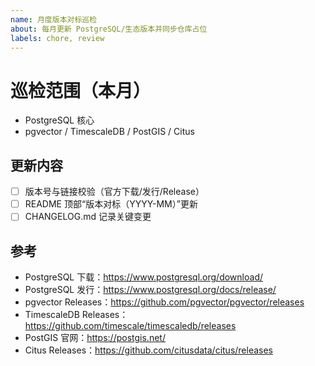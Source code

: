 ```yaml
---
name: 月度版本对标巡检
about: 每月更新 PostgreSQL/生态版本并同步仓库占位
labels: chore, review
---
```


# 巡检范围（本月）

- PostgreSQL 核心
- pgvector / TimescaleDB / PostGIS / Citus

## 更新内容

- [ ] 版本号与链接校验（官方下载/发行/Release）
- [ ] README 顶部“版本对标（YYYY-MM）”更新
- [ ] CHANGELOG.md 记录关键变更

## 参考

- PostgreSQL 下载：<https://www.postgresql.org/download/>
- PostgreSQL 发行：<https://www.postgresql.org/docs/release/>
- pgvector Releases：<https://github.com/pgvector/pgvector/releases>
- TimescaleDB Releases：<https://github.com/timescale/timescaledb/releases>
- PostGIS 官网：<https://postgis.net/>
- Citus Releases：<https://github.com/citusdata/citus/releases>
